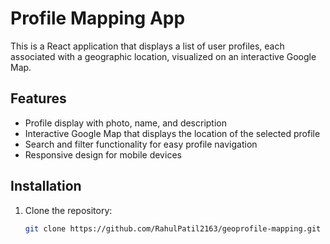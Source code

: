 # Profile Mapping App

This is a React application that displays a list of user profiles, each associated with a geographic location, visualized on an interactive Google Map.

## Features

- Profile display with photo, name, and description
- Interactive Google Map that displays the location of the selected profile
- Search and filter functionality for easy profile navigation
- Responsive design for mobile devices

## Installation

1. Clone the repository:
   ```bash
   git clone https://github.com/RahulPatil2163/geoprofile-mapping.git
